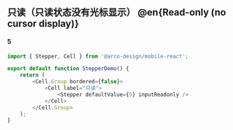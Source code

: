 ## 只读（只读状态没有光标显示） @en{Read-only (no cursor display)}

#### 5

```js
import { Stepper, Cell } from '@arco-design/mobile-react';

export default function StepperDemo() {
    return (
        <Cell.Group bordered={false}>
            <Cell label="只读">
                <Stepper defaultValue={5} inputReadonly />
            </Cell>
        </Cell.Group>
    );
}
```
